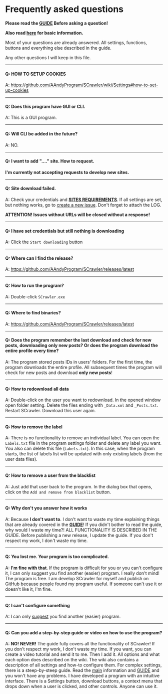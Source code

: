 # Frequently asked questions

**Please read the [GUIDE](https://github.com/AAndyProgram/SCrawler/wiki/) Before asking a question!**

**Also read [here](README.md) for basic information.**

Most of your questions are already answered. All settings, functions, buttons and everything else described in the guide.

Any other questions I will keep in this file.

----

#### Q: **HOW TO SETUP COOKIES**

A: https://github.com/AAndyProgram/SCrawler/wiki/Settings#how-to-set-up-cookies

<!---**ATTENTION! If you need to use cookies but cannot import them, I highly recommend that you don't use SCrawler and use another program. Don't create issues, discussions, or write to me on Discord. Any issue or discussion about cookies will be deleted immediately without a response. Any user who asks me about cookies on Discord will be banned.**--->

----

#### Q: **Does this program have GUI or CLI.**

A: This is a GUI program.

----

#### Q: **Will CLI be added in the future?**

A: NO.

----

#### Q: **I want to add "...." site. How to request.**

<!---A: How to request a new site you can read [here](CONTRIBUTING.md#how-to-request-a-new-site)--->
**I'm currently not accepting requests to develop new sites.**

----

#### Q: **Site download failed.**

A: Check your credentials and **[SITES REQUIREMENTS](https://github.com/AAndyProgram/SCrawler/wiki/Settings#sites-requirements)**. If all settings are set, but nothing works, go to [create a new issue](https://github.com/AAndyProgram/SCrawler/issues). Don't forget to attach the LOG.

**ATTENTION! Issues without URLs will be closed without a response!**

----

#### Q: **I have set credentials but still nothing is downloading**

A: Click the ```Start downloading``` button

----

#### Q: **Where can I find the release?**

A: https://github.com/AAndyProgram/SCrawler/releases/latest

----

#### Q: **How to run the program?**

A: Double-click ```SCrawler.exe```

----

#### Q: **Where to find binaries?**

A: https://github.com/AAndyProgram/SCrawler/releases/latest

----

#### Q: **Does the program remember the last download and check for new posts, downloading only new posts? Or does the program download the entire profile every time?**

A: The program stored posts IDs in users' folders. For the first time, the program downloads the entire profile. All subsequent times the program will check for new posts and download **only new posts**!

----

#### Q: **How to redownload all data**

A: Double-click on the user you want to redownload. In the opened window open folder setting. Delete the files ending with ```_Data.xml```  and ```_Posts.txt```. Restart SCrawler. Download this user again.

----

#### Q: **How to remove the label**

A: There is no functionality to remove an individual label. You can open the ```Labels.txt``` file in the program settings folder and delete any label you want. You also can delete this file (```Labels.txt```). In this case, when the program starts, the list of labels list will be updated with only existing labels (from the user data files).

----

#### Q: **How to remove a user from the blacklist**

A: Just add that user back to the program. In the dialog box that opens, click on the ```Add and remove from blacklist``` button.

----

#### Q: **Why don't you answer how it works**

A: Because **I don't want to**. I don't want to waste my time explaining things that are already covered in the **[GUIDE](https://github.com/AAndyProgram/SCrawler/wiki)**! If you didn't bother to read the guide, why would I waste my time?! ALL FUNCTIONALITY IS DESCRIBED IN THE GUIDE. Before publishing a new release, I update the guide. If you don't respect my work, I don't waste my time.

----

#### Q: **You lost me. Your program is too complicated.**

A: **I'm fine with that**. If the program is difficult for you or you can't configure it, I can only suggest you find another (easier) program. I really don't mind! The program is free. I am develop SCrawler for myself and publish on GitHub because people found my program useful. If someone can't use it or doesn't like it, I'm fine.

----

#### Q: **I can't configure something**

A: I can only [suggest](#q-you-lost-me-your-program-is-too-complicated) you find another (easier) program.

----

#### Q: **Can you add a step-by-step guide or video on how to use the program?**

A: **NO! NEVER!** The guide fully covers all the functionality of SCrawler! If you don't respect my work, I don't waste my time. If you want, you can create a video tutorial and send it to me. Then I add it. All options and what each option does described on the wiki. The wiki also contains a description of all settings and how-to configure them. For complex settings, there is a steep-by-steep guide. Read the [main](README.md) information and [GUIDE](https://github.com/AAndyProgram/SCrawler/wiki/) and you won't have any problems. I have developed a program with an intuitive interface. There is a Settings button, download buttons, a context menu that drops down when a user is clicked, and other controls. Anyone can use it.
